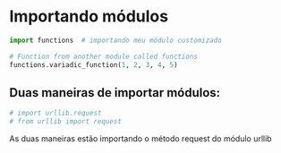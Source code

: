 # Importando módulos

```python
import functions  # importando meu módulo customizado

# Function from another module called functions
functions.variadic_function(1, 2, 3, 4, 5)
```

## Duas maneiras de importar módulos:

```python
# import urllib.request
# from urllib import request
```

As duas maneiras estão importando o método request do módulo urllib
